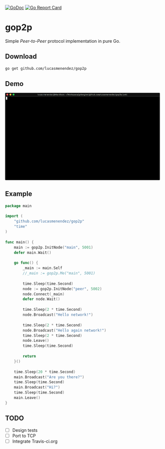 [![GoDoc](https://godoc.org/github.com/lucasmenendez/gop2p?status.svg)](https://godoc.org/github.com/lucasmenendez/gop2p) [![Go Report Card](https://goreportcard.com/badge/github.com/lucasmenendez/gop2p)](https://goreportcard.com/report/github.com/lucasmenendez/gop2p)

# gop2p
Simple *Peer-to-Peer* protocol implementation in pure Go.

## Download
```bash
go get github.com/lucasmenendez/gop2p
```

## Demo
![demo.gif](demo.gif)

## Example
```go
package main

import (
    "github.com/lucasmenendez/gop2p"
    "time"
)

func main() {
    main := gop2p.InitNode("main", 5001)
    defer main.Wait()
    
    go func() {
        _main := main.Self
        //_main := gop2p.Me("main", 5001)
        
        time.Sleep(time.Second)
        node := gop2p.InitNode("peer", 5002)
        node.Connect(_main)
        defer node.Wait()
        
        time.Sleep(2 * time.Second)
        node.Broadcast("Hello network!")
        
        time.Sleep(2 * time.Second)
        node.Broadcast("Hello again network!")
        time.Sleep(2 * time.Second)
        node.Leave()
        time.Sleep(time.Second)
        
        return
    }()
    
    time.Sleep(20 * time.Second)
    main.Broadcast("Are you there?")
    time.Sleep(time.Second)
    main.Broadcast("Hi?")
    time.Sleep(time.Second)
    main.Leave()
}
```

## TODO

- [ ] Design tests
- [ ] Port to TCP
- [ ] Integrate Travis-ci.org